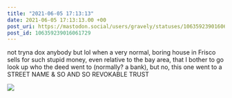 ```yaml
---
title: "2021-06-05 17:13:13"
date: 2021-06-05 17:13:13.00 +00
post_uri: https://mastodon.social/users/gravely/statuses/106359239016061729
post_id: 106359239016061729
---
```

not tryna dox anybody but lol when a very normal, boring house in Frisco sells for such stupid money, even relative to the bay area, that I bother to go look up who the deed went to (normally? a bank), but no, this one went to a STREET NAME & SO AND SO REVOKABLE TRUST


![](/images/106359238928285562.jpg)

